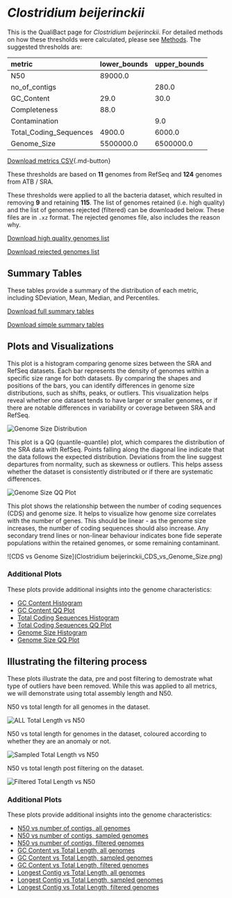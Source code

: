 # *Clostridium beijerinckii*

This is the QualiBact page for *Clostridium beijerinckii*. For detailed methods on how these thresholds were calculated, please see [Methods](../../methods.md).
The suggested thresholds are: 

| metric                 | lower_bounds   | upper_bounds   |
|:-----------------------|:---------------|:---------------|
| N50                    | 89000.0        |                |
| no_of_contigs          |                | 280.0          |
| GC_Content             | 29.0           | 30.0           |
| Completeness           | 88.0           |                |
| Contamination          |                | 9.0            |
| Total_Coding_Sequences | 4900.0         | 6000.0         |
| Genome_Size            | 5500000.0      | 6500000.0      |

[Download metrics CSV](Clostridium_beijerinckii_metrics.csv){.md-button}


These thresholds are based on **11** genomes from RefSeq and **124** genomes from ATB / SRA.

These thresholds were applied to all the bacteria dataset, which resulted in removing **9** and retaining **115**.
The list of genomes retained (i.e. high quality) and the list of genomes rejected (filtered) can be downloaded below. These files are in `.xz` format. The rejected genomes file, also includes the reason why.

[Download high quality genomes list](Clostridium_beijerinckii_high_quality_genomes.csv.xz)


[Download rejected genomes list](Clostridium_beijerinckii_filtered_out_genomes.csv.xz)



## Summary Tables
These tables provide a summary of the distribution of each metric, including SDeviation, Mean, Median, and Percentiles.

[Download full summary tables](summary.csv)

[Download simple summary tables](selected_summary.csv)

## Plots and Visualizations

This plot is a histogram comparing genome sizes between the SRA and RefSeq datasets. Each bar represents the density of genomes within a specific size range for both datasets. By comparing the shapes and positions of the bars, you can identify differences in genome size distributions, such as shifts, peaks, or outliers. This visualization helps reveal whether one dataset tends to have larger or smaller genomes, or if there are notable differences in variability or coverage between SRA and RefSeq.

![Genome Size Distribution](Genome_Size_refseq_histogram_kde.png)

This plot is a QQ (quantile-quantile) plot, which compares the distribution of the SRA data with RefSeq. Points falling along the diagonal line indicate that the data follows the expected distribution. Deviations from the line suggest departures from normality, such as skewness or outliers. This helps assess whether the dataset is consistently distributed or if there are systematic differences.

![Genome Size QQ Plot](Genome_Size_refseq_qqplot.png)

This plot shows the relationship between the number of coding sequences (CDS) and genome size. It helps to visualize how genome size correlates with the number of genes. This should be linear - as the genome size increases, the number of coding sequences should also increase. Any secondary trend lines or non-linear behaviour indicates bone fide seperate populations within the retained genomes, or some remaining contaminant. 

![CDS vs Genome Size](Clostridium beijerinckii_CDS_vs_Genome_Size.png)

### Additional Plots

These plots provide additional insights into the genome characteristics:

- [GC Content Histogram](GC_Content_refseq_histogram_kde.png)
- [GC Content QQ Plot](GC_Content_refseq_qqplot.png)
- [Total Coding Sequences Histogram](Total_Coding_Sequences_refseq_histogram_kde.png)
- [Total Coding Sequences QQ Plot](Total_Coding_Sequences_refseq_qqplot.png)
- [Genome Size Histogram](Genome_Size_refseq_histogram_kde.png)
- [Genome Size QQ Plot](Genome_Size_refseq_qqplot.png)
## Illustrating the filtering process
These plots illustrate the data, pre and post filtering to demostrate what type of outliers have been removed. While this was applied to all metrics, we will demonstrate using total assembly length and N50.

N50 vs total length for all genomes in the dataset.

![ALL Total Length vs N50](Clostridium_beijerinckii_all_total_length_N50.png)

N50 vs total length for genomes in the dataset, coloured according to whether they are an anomaly or not.

![Sampled Total Length vs N50](Clostridium_beijerinckii_sample_total_length_N50.png)

N50 vs total length post filtering on the dataset.

![Filtered Total Length vs N50](Clostridium_beijerinckii_filt_total_length_N50.png)

### Additional Plots

These plots provide additional insights into the genome characteristics:

- [N50 vs number of contigs, all genomes](Clostridium_beijerinckii_all_N50_number.png)
- [N50 vs number of contigs, sampled genomes](Clostridium_beijerinckii_sample_N50_number.png)
- [N50 vs number of contigs, filtered genomes](Clostridium_beijerinckii_filt_N50_number.png)
- [GC Content vs Total Length, all genomes](Clostridium_beijerinckii_all_total_length_GC_Content.png)
- [GC Content vs Total Length, sampled genomes](Clostridium_beijerinckii_sample_total_length_GC_Content.png)
- [GC Content vs Total Length, filtered genomes](Clostridium_beijerinckii_filt_total_length_GC_Content.png)
- [Longest Contig vs Total Length, all genomes](Clostridium_beijerinckii_all_total_length_longest.png)
- [Longest Contig vs Total Length, sampled genomes](Clostridium_beijerinckii_sample_total_length_longest.png)
- [Longest Contig vs Total Length, filtered genomes](Clostridium_beijerinckii_filt_total_length_longest.png)
